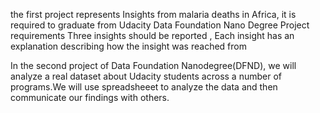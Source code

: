 the first project represents Insights from malaria deaths in Africa, it is required to graduate from Udacity Data Foundation Nano Degree 
Project requirements
Three insights should be reported , Each insight has an explanation describing how the insight was reached from

In the second project of Data Foundation Nanodegree(DFND), we will analyze a real dataset about Udacity students across a number of programs.We will use spreadsheeet to analyze the data and then communicate our findings with others.
